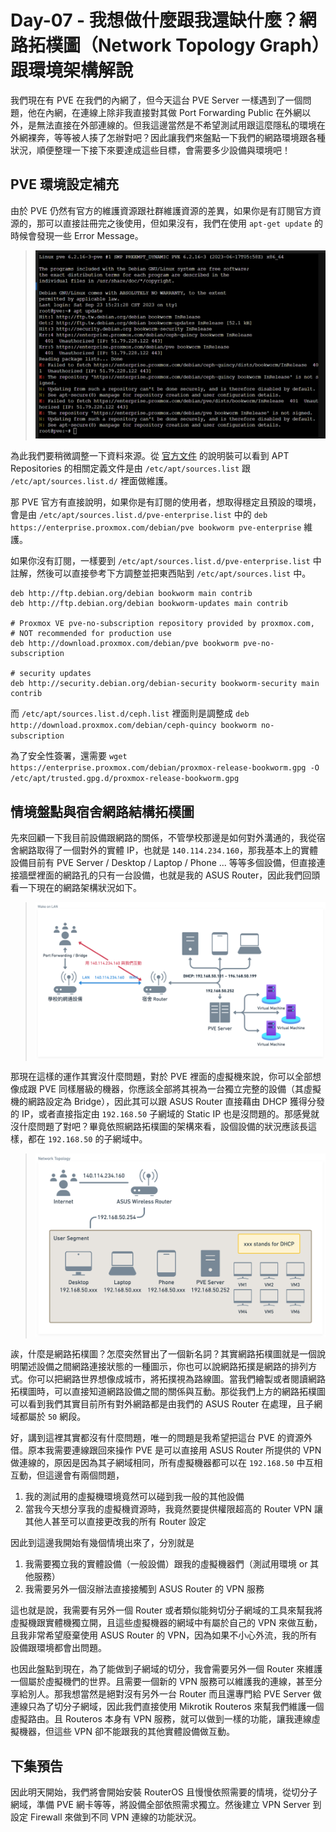 # Day-07 - 我想做什麼跟我還缺什麼？網路拓樸圖（Network Topology Graph）跟環境架構解說

我們現在有 PVE 在我們的內網了，但今天這台 PVE Server 一樣遇到了一個問題，他在內網，在連線上除非我直接對其做 Port Forwarding Public 在外網以外，是無法直接在外部連線的。但我這邊當然是不希望測試用跟這麼隱私的環境在外網裸奔，等等被人揍了怎辦對吧？因此讓我們來盤點一下我們的網路環境跟各種狀況，順便整理一下接下來要達成這些目標，會需要多少設備與環境吧！

## PVE 環境設定補充

由於 PVE 仍然有官方的維護資源跟社群維護資源的差異，如果你是有訂閱官方資源的，那可以直接註冊完之後使用，但如果沒有，我們在使用 `apt-get update` 的時候會發現一些 Error Message。

> ![PVE Apt Update Error](https://raw.githubusercontent.com/fdff87554/iThome-Ironman/main/2023/%E8%AA%92%EF%BC%8C%E6%83%B3%E4%B8%8D%E5%88%B0%E6%9C%89%E4%B8%80%E5%A4%A9%E6%90%9E%E6%87%82%E7%B6%B2%E8%B7%AF%E6%98%AF%E5%9B%A0%E7%82%BA%E5%AE%BF%E8%88%8D%E5%AD%B8%E9%95%B7%E9%80%BC%E6%88%91%E7%9A%84QQ%EF%BC%8130%E5%A4%A9%E7%9A%84%E5%AE%BF%E8%88%8D%E7%B6%B2%E8%B7%AF%E6%9E%B6%E8%A8%AD/Images/PVE-Apt-Update-Error.png)

為此我們要稍微調整一下資料來源。從 [官方文件](https://pve.proxmox.com/pve-docs/pve-admin-guide.html#sysadmin_package_repositories) 的說明裝可以看到 APT Repositories 的相關定義文件是由 `/etc/apt/sources.list` 跟 `/etc/apt/sources.list.d/` 裡面做維護。

那 PVE 官方有直接說明，如果你是有訂閱的使用者，想取得穩定且預設的環境，會是由 `/etc/apt/sources.list.d/pve-enterprise.list` 中的 `deb https://enterprise.proxmox.com/debian/pve bookworm pve-enterprise` 維護。

如果你沒有訂閱，一樣要到 `/etc/apt/sources.list.d/pve-enterprise.list` 中註解，然後可以直接參考下方調整並把東西貼到 `/etc/apt/sources.list` 中。

```bash=
deb http://ftp.debian.org/debian bookworm main contrib
deb http://ftp.debian.org/debian bookworm-updates main contrib

# Proxmox VE pve-no-subscription repository provided by proxmox.com,
# NOT recommended for production use
deb http://download.proxmox.com/debian/pve bookworm pve-no-subscription

# security updates
deb http://security.debian.org/debian-security bookworm-security main contrib
```

而 `/etc/apt/sources.list.d/ceph.list` 裡面則是調整成 `deb http://download.proxmox.com/debian/ceph-quincy bookworm no-subscription`

為了安全性簽署，還需要 `wget https://enterprise.proxmox.com/debian/proxmox-release-bookworm.gpg -O /etc/apt/trusted.gpg.d/proxmox-release-bookworm.gpg`

## 情境盤點與宿舍網路結構拓樸圖

先來回顧一下我目前設備跟網路的關係，不管學校那邊是如何對外溝通的，我從宿舍網路取得了一個對外的實體 IP，也就是 `140.114.234.160`，那我基本上的實體設備目前有 PVE Server / Desktop / Laptop / Phone ... 等等多個設備，但直接連接牆壁裡面的網路孔的只有一台設備，也就是我的 ASUS Router，因此我們回頭看一下現在的網路架構狀況如下。

> ![Network Structure](https://raw.githubusercontent.com/fdff87554/iThome-Ironman/main/2023/%E8%AA%92%EF%BC%8C%E6%83%B3%E4%B8%8D%E5%88%B0%E6%9C%89%E4%B8%80%E5%A4%A9%E6%90%9E%E6%87%82%E7%B6%B2%E8%B7%AF%E6%98%AF%E5%9B%A0%E7%82%BA%E5%AE%BF%E8%88%8D%E5%AD%B8%E9%95%B7%E9%80%BC%E6%88%91%E7%9A%84QQ%EF%BC%8130%E5%A4%A9%E7%9A%84%E5%AE%BF%E8%88%8D%E7%B6%B2%E8%B7%AF%E6%9E%B6%E8%A8%AD/Images/Network-Structure.png)

那現在這樣的運作其實沒什麼問題，對於 PVE 裡面的虛擬機來說，你可以全部想像成跟 PVE 同樣層級的機器，你應該全部將其視為一台獨立完整的設備（其虛擬機的網路設定為 Bridge），因此其可以跟 ASUS Router 直接藉由 DHCP 獲得分發的 IP，或者直接指定由 `192.168.50` 子網域的 Static IP 也是沒問題的。那感覺就沒什麼問題了對吧？畢竟依照網路拓樸圖的架構來看，設個設備的狀況應該長這樣，都在 `192.168.50` 的子網域中。

> ![Network Topology Graph](https://raw.githubusercontent.com/fdff87554/iThome-Ironman/main/2023/%E8%AA%92%EF%BC%8C%E6%83%B3%E4%B8%8D%E5%88%B0%E6%9C%89%E4%B8%80%E5%A4%A9%E6%90%9E%E6%87%82%E7%B6%B2%E8%B7%AF%E6%98%AF%E5%9B%A0%E7%82%BA%E5%AE%BF%E8%88%8D%E5%AD%B8%E9%95%B7%E9%80%BC%E6%88%91%E7%9A%84QQ%EF%BC%8130%E5%A4%A9%E7%9A%84%E5%AE%BF%E8%88%8D%E7%B6%B2%E8%B7%AF%E6%9E%B6%E8%A8%AD/Images/Network-Topology-Graph.png)

誒，什麼是網路拓樸圖？怎麼突然冒出了一個新名詞？其實網路拓樸圖就是一個說明闡述設備之間網路連接狀態的一種圖示，你也可以說網路拓撲是網路的排列方式。你可以把網路世界想像成城市，將拓撲視為路線圖。當我們繪製或者閱讀網路拓樸圖時，可以直接知道網路設備之間的關係與互動。那從我們上方的網路拓樸圖可以看到我們其實目前所有對外網路都是由我們的 ASUS Router 在處理，且子網域都屬於 `50` 網段。

好，講到這裡其實都沒有什麼問題，唯一的問題是我希望把這台 PVE 的資源外借。原本我需要連線跟回來操作 PVE 是可以直接用 ASUS Router 所提供的 VPN 做連線的，原因是因為其子網域相同，所有虛擬機器都可以在 `192.168.50` 中互相互動，但這邊會有兩個問題，

1. 我的測試用的虛擬機環境竟然可以碰到我一般的其他設備
2. 當我今天想分享我的虛擬機資源時，我竟然要提供權限超高的 Router VPN 讓其他人甚至可以直接更改我的所有 Router 設定

因此到這邊我開始有幾個情境出來了，分別就是

1. 我需要獨立我的實體設備（一般設備）跟我的虛擬機器們（測試用環境 or 其他服務）
2. 我需要另外一個沒辦法直接接觸到 ASUS Router 的 VPN 服務

這也就是說，我需要有另外一個 Router 或者類似能夠切分子網域的工具來幫我將虛擬機跟實體機獨立開，且這些虛擬機器的網域中有屬於自己的 VPN 來做互動，且我非常希望廢棄使用 ASUS Router 的 VPN，因為如果不小心外流，我的所有設備跟環境都會出問題。

也因此盤點到現在，為了能做到子網域的切分，我會需要另外一個 Router 來維護一個屬於虛擬機們的世界。且需要一個新的 VPN 服務可以維護我的連線，甚至分享給別人。那我想當然是絕對沒有另外一台 Router 而且還專門給 PVE Server 做連線只為了切分子網域，因此我們直接使用 Mikrotik Routeros 來幫我們維護一個虛擬路由。且 Routeros 本身有 VPN 服務，就可以做到一樣的功能，讓我連線虛擬機器，但這些 VPN 卻不能跟我的其他實體設備做互動。

## 下集預告

因此明天開始，我們將會開始安裝 RouterOS 且慢慢依照需要的情境，從切分子網域，準備 PVE 網卡等等，將設備全部依照需求獨立。然後建立 VPN Server 到設定 Firewall 來做到不同 VPN 連線的功能狀況。
